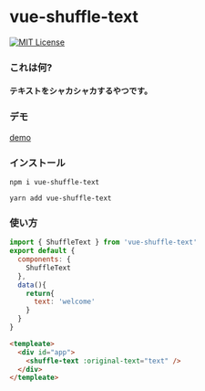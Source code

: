 # vue-shuffle-text
[![MIT License](http://img.shields.io/badge/license-MIT-blue.svg?style=flat)](LICENSE)

### これは何?
#### テキストをシャカシャカするやつです。

### デモ
[demo](https://ivgtr.github.io/vue-shuffle-text/)	

### インストール

```
npm i vue-shuffle-text
```
```
yarn add vue-shuffle-text
```

### 使い方
```javascript
import { ShuffleText } from 'vue-shuffle-text'
export default {
  components: {
    ShuffleText
  },
  data(){
    return{
      text: 'welcome'
    }
  }
}
```
```html
<templeate>
  <div id="app">
    <shuffle-text :original-text="text" />
  </div>
</templeate>
```